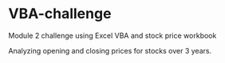 # VBA-challenge
Module 2 challenge using Excel VBA and stock price workbook

Analyzing opening and closing prices for stocks over 3 years.